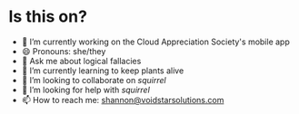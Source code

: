 # Is this on?

<!--
**ShannonHeylmun/ShannonHeylmun** is a ✨ _special_ ✨ repository because its `README.md` (this file) appears on your GitHub profile.
Here are some ideas to get you started:
-->
- 🔭 I’m currently working on the Cloud Appreciation Society's mobile app
- 😄 Pronouns: she/they
- 💬 Ask me about logical fallacies
- 🌱 I’m currently learning to keep plants alive
- 👯 I’m looking to collaborate on *squirrel*
- 🤔 I’m looking for help with *squirrel*
- 📫 How to reach me: shannon@voidstarsolutions.com
<!-- - ⚡ Fun fact:  -->
